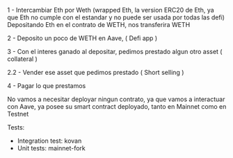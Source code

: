 1 - Intercambiar Eth por Weth (wrapped Eth, la version ERC20 de Eth, ya que Eth no cumple con el estandar y no puede ser usada por todas las defi)
   Depositando Eth en el contrato de WETH, nos transferira WETH

2 - Deposito un poco de WETH en Aave, ( Defi app )

3 - Con el interes ganado al depositar, pedimos prestado algun otro asset ( collateral )

   2.2 - Vender ese asset que pedimos prestado ( Short selling )

4 - Pagar lo que prestamos


No vamos a necesitar deployar ningun contrato, ya que vamos a interactuar con Aave, ya posee su smart contract deployado, tanto en Mainnet como en Testnet

Tests:

- Integration test: kovan
- Unit tests: mainnet-fork